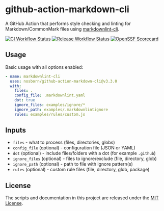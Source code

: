 # github-action-markdown-cli

A GitHub Action that performs style checking and linting for Markdown/CommonMark files using [markdownlint-cli](https://github.com/igorshubovych/markdownlint-cli).

[![CI Workflow Status](https://github.com/nosborn/github-action-markdown-cli/actions/workflows/ci.yml/badge.svg)](https://github.com/nosborn/github-action-markdown-cli/actions/workflows/ci.yml)
[![Release Workflow Status](https://github.com/nosborn/github-action-markdown-cli/actions/workflows/release.yml/badge.svg)](https://github.com/nosborn/github-action-markdown-cli/actions/workflows/release.yml)
[![OpenSSF Scorecard](https://api.scorecard.dev/projects/github.com/{owner}/{repo}/badge)](https://scorecard.dev/viewer/?uri=github.com/nosborn/github-actions-markdown-cli)

## Usage

Basic usage with all options enabled:

```yaml
- name: markdownlint-cli
  uses: nosborn/github-action-markdown-cli@v3.3.0
  with:
    files: .
    config_file: .markdownlint.yaml
    dot: true
    ignore_files: examples/ignore/*
    ignore_path: examples/.markdownlintignore
    rules: examples/rules/custom.js
```

## Inputs

- `files` - what to process (files, directories, globs)
- `config_file` (optional) - configuration file (JSON or YAML)
- `dot` (optional) - include files/folders with a dot (for example `.github`)
- `ignore_files` (optional) - files to ignore/exclude (file, directory, glob)
- `ignore_path` (optional) - path to file with ignore pattern(s)
- `rules` (optional) - custom rule files (file, directory, glob, package)

## License

The scripts and documentation in this project are released under the [MIT License](./LICENSE).
